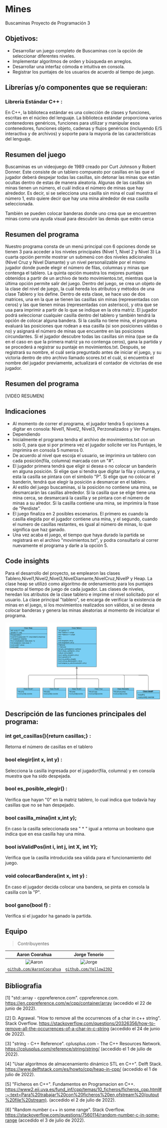 # Mines
Buscaminas
Proyecto de Programación 3

## Objetivos:

- Desarrollar un juego completo de Buscaminas con la opción de seleccionar diferentes niveles.
- Implementar algoritmos de orden y búsqueda en arreglos.
-  Desarrollar una interfaz cómoda e intuitiva en consola.
-  Registrar los puntajes de los usuarios de acuerdo al tiempo de juego.

## Librerías y/o componentes que se requieran:
### Librería Estándar C++ :

En C++, la biblioteca estándar es una colección de clases y funciones, escritas en el núcleo del lenguaje. La biblioteca estándar proporciona varios contenedores genéricos, funciones para utilizar y manipular esos contenedores, funciones objeto, cadenas y flujos genéricos (incluyendo E/S interactiva y de archivos) y soporte para la mayoría de las características del lenguaje. 
 
## Resumen del juego 
Buscaminas es un videojuego de 1989 creado por Curt Johnson y Robert Donner. Este consiste de un tablero compuesto por casillas en las que el jugador deberá despejar todas las casillas, sin detonar las minas que están ocultas dentro de estas de manera aleatoria. Algunas de las casillas sin minas tienen un número, el cuál indica el número de minas que hay alrededor. Es decir, si se selecciona una casilla sin mina el cual muestra el número 1, esto quiere decir que hay una mina alrededor de esa casilla seleccionada.

También se pueden colocar banderas donde uno crea que se encuentren minas como una ayuda visual para descubrir las demás que estén cerca
## Resumen del programa

Nuestro programa consta de un menú principal con 6 opciones donde se tienen 3 para acceder a los niveles principales (Nivel 1, Nivel 2 y Nivel 3)
La cuarta opción permite mostrar un submenú con dos niveles adicionales (Nivel Cruz y Nivel Diamante) y un nivel personalizable por el mismo jugador donde puede elegir el número de filas, columnas y minas que contenga el tablero.
La quinta opción muestra los mejores puntajes obtenidos a partir de un archivo de texto movimientos.txt, mientras que la última opción permite salir del juego.
Dentro del juego, se crea un objeto de la clase del nivel de juego, la cuál hereda los atributos y métodos de una clase Tablero y los define. Dentro de esta clase, se hace uso de dos matrices, una en la que se tienen las casillas sin minas (representadas con ceros) y las que tienen minas (representadas con asterisco), y otra que se usa para imprimir a partir de lo que se indique en la otra matriz.
El jugador podrá seleccionar cualquier casilla dentro del tablero y también tendrá la opción de colocar alguna bandera. Si la casilla no tiene mina, el programa evaluará las posiciones que rodean a esa casilla (si son posiciones válidas o no) y asignará el número de minas que encuentre en las posiciones circundantes.
Si el jugador descubre todas las casillas sin mina (que se da en el caso en que la primera matriz ya no contenga ceros), gana la partida y se procederá a registrar su puntaje en movimientos.txt. Después, se registrará su nombre, el cuál sería preguntado antes de iniciar el juego, y su victoria dentro de otro archivo llamado scores.txt el cuál, si encuentra el nombre del jugador previamente, actualizará el contador de victorias de ese jugador.

## Resumen del programa
[VIDEO RESUMEN]

## Indicaciones
- Al momento de correr el programa, el jugador tendra 5 opciones a digitar en consola: Nivel1, Nivel2, Nivel3, Perzonalizados y Ver Puntajes.
- Dependiendo 
- Inicialmente el programa tendra el archivo de movimientos.txt con un solo 0, para que si por primera vez el jugador solicite ver los Puntajes, le imprimira en consola 5 numeros 0.
- De acuerdo al nivel que escoja el usuario, se imprimira un tablero con cada posición(fila, columna) marcada con un "#".
- El jugador primera tendrá que eligir si desea o no colocar un banderín en alguna posición. Si elige que sí tendra que digitar la fila y columna, y esta la casilla se pintara con el simbolo "P". Si elige que no colocar el banderin, tendrá que elegir la posición a desmarcar en el tablero.
- Al estilo del juego buscaminas, si la posición no contiene una mina, se desmarcarán las casillas alrededor. Si la casilla que se elige tiene una mina cerca, se desmarcará la casilla y se pintara con el número de minas a su alredor. Si la casilla contiene una mina, se imprimira la frase de "Perdiste".
- El juego finaliza en 2 posibles escenarios. El primero es cuando la casilla elegida por el jugador contiene una mina, y el segundo, cuando el numero de casillas restantes, es igual al número de minas, lo que significa que haz ganado.
- Una vez acaba el juego, el tiempo que haya durado la partida se registrará en el archivo "movimientos.txt", y podra consultarlo al correr nuevamente el programa y darle a la opción 5. 

## Code insights
Para el desarrollo del proyecto, se emplearon las clases Tablero,Nivel1,Nivel2,Nivel3,NivelDiamante,NivelCruz,NivelP y Heap. La clase heap se utilizó como algoritmo de ordenamiento para los puntajes respecto al tiempo de juego de cada jugador. Las clases de niveles, heredan los atributos de la clase tablero e imprime el nivel solicitado por el usuario. La clase principal "tablero", se encarga de verificar la existencia de minas en el juego, si los movimientos realizados son válidos, si se desea colocar banderas y genera las minas aleatorias al momento de inicializar el programa.

<img src="/Imagenes/Diagrama.png" alt="Logo"/>

## Descripción de las funciones principales del programa:
### int get_casillas(){return casillas;} :
Retorna el número de casillas en el tablero
### bool elegir(int x, int y) :
Selecciona la casilla ingresada por el jugador(fila, columna) y en consola muestra que ha sido despejada.
### bool es_posible_elegir() :
Verifica que hayan "0" en la matriz tablero, lo cual indica que todavía hay casillas que no se han despejado.
### bool casilla_mina(int x,int y);
En caso la casilla seleccionada sea " * " igual a retorna un booleano que indica que en esa casilla hay una mina. 
### bool isValidPos(int i, int j, int X, int Y);
Verifica que la casilla introducida sea válida para el funcionamiento del juego.
### void colocarBandera(int x, int y) :
En caso el jugador decida colocar una bandera, se pinta en consola la casilla con la "P".
### bool gano(bool f) :
Verifica si el jugador ha ganado la partida.

## Equipo

> Contribuyentes

| <a target="_blank">**Aaron Coorahua**</a> | <a target="_blank">**Jorge Tenorio**</a> | 
| :---: | :---:| 
| ![Aaron](https://avatars.githubusercontent.com/u/83974253?v=4) | ![Jorge](https://avatars.githubusercontent.com/u/103154944?v=4) | 
| <a href="https://github.com/AaronCoorahua" target="_blank">`github.com/AaronCoorahua`</a> | <a href="https://github.com/Yellow2392" target="_blank">`github.com/Yellow2392`</a> | 

## Bibliografia

[1] "std::array - cppreference.com". cppreference.com. https://en.cppreference.com/w/cpp/container/array (accedido el 22 de junio de 2022).

[2] D. Agrawal. "How to remove all the occurrences of a char in c++ string". Stack Overflow. https://stackoverflow.com/questions/20326356/how-to-remove-all-the-occurrences-of-a-char-in-c-string (accedido el 24 de junio de 2022).

[3] "string - C++ Reference". cplusplus.com - The C++ Resources Network. https://cplusplus.com/reference/string/string/ (accedido el 1 de julio de 2022).

[4] "Usar algoritmos de almacenamiento dinámico STL en C++". Delft Stack. https://www.delftstack.com/es/howto/cpp/heap-in-cpp/ (accedido el 1 de julio de 2022).

[5]  "Ficheros en C++". Fundamentos en Programacion en C++. https://www2.eii.uva.es/fund_inf/cpp/temas/10_ficheros/ficheros_cpp.html#:~:text=Para%20trabajar%20con%20ficheros%20en,ofstream%20(output%20file%20stream). (accedido el 2 de julio de 2022).

[6] "Random number c++ in some range". Stack Overflow. https://stackoverflow.com/questions/7560114/random-number-c-in-some-range (accedido el 3 de julio de 2022).
